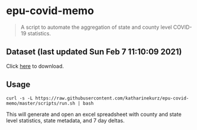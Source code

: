 # epu-covid-memo

> A script to automate the aggregation of state and county level COVID-19 statistics.

<!-- tmpl start -->

## Dataset (last updated Sun Feb  7 11:10:09 2021)

Click [here](https://covid-artifacts.s3.amazonaws.com/records/2021-2-7-11108-covid_artifact.xls) to download.

<!-- tmpl end -->

## Usage

```
curl -s -L https://raw.githubusercontent.com/katharinekurz/epu-covid-memo/master/scripts/run.sh | bash
```

This will generate and open an excel spreadsheet with county and state level statistics, state metadata, and 7 day deltas.